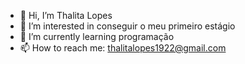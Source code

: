 - 👋 Hi, I’m Thalita Lopes
- 👀 I’m interested in conseguir o meu primeiro estágio
- 🌱 I’m currently learning programação
- 📫 How to reach me: thalitalopes1922@gmail.com

<!---
ThalitaLopes19/ThalitaLopes19 is a ✨ special ✨ repository because its `README.md` (this file) appears on your GitHub profile.
You can click the Preview link to take a look at your changes.
--->
